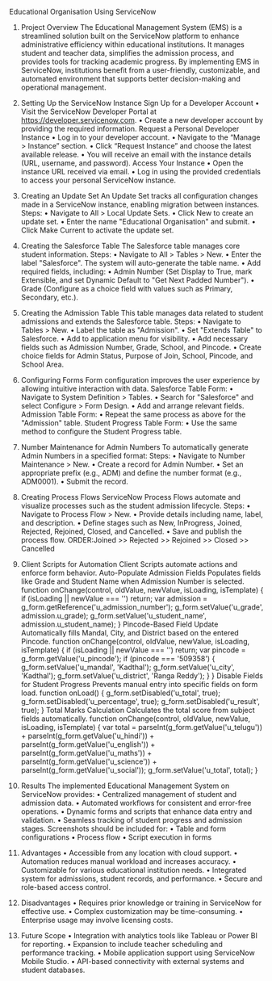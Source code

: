 Educational Organisation Using ServiceNow
1. Project Overview
The Educational Management System (EMS) is a streamlined solution built on the ServiceNow platform to enhance administrative efficiency within educational institutions. It manages student and teacher data, simplifies the admission process, and provides tools for tracking academic progress. By implementing EMS in ServiceNow, institutions benefit from a user-friendly, customizable, and automated environment that supports better decision-making and operational management.

2. Setting Up the ServiceNow Instance
Sign Up for a Developer Account
•	Visit the ServiceNow Developer Portal at https://developer.servicenow.com.
•	Create a new developer account by providing the required information.
Request a Personal Developer Instance
•	Log in to your developer account.
•	Navigate to the “Manage > Instance” section.
•	Click “Request Instance” and choose the latest available release.
•	You will receive an email with the instance details (URL, username, and password).
Access Your Instance
•	Open the instance URL received via email.
•	Log in using the provided credentials to access your personal ServiceNow instance.
 
3. Creating an Update Set
An Update Set tracks all configuration changes made in a ServiceNow instance, enabling migration between instances.
Steps:
•	Navigate to All > Local Update Sets.
•	Click New to create an update set.
•	Enter the name "Educational Organisation" and submit.
•	Click Make Current to activate the update set.
 

4. Creating the Salesforce Table
The Salesforce table manages core student information.
Steps:
•	Navigate to All > Tables > New.
•	Enter the label "Salesforce". The system will auto-generate the table name.
•	Add required fields, including:
•	Admin Number (Set Display to True, mark Extensible, and set Dynamic Default to "Get Next Padded Number").
•	Grade (Configure as a choice field with values such as Primary, Secondary, etc.).
 

5. Creating the Admission Table
This table manages data related to student admissions and extends the Salesforce table.
Steps:
•	Navigate to Tables > New.
•	Label the table as "Admission".
•	Set "Extends Table" to Salesforce.
•	Add to application menu for visibility.
•	Add necessary fields such as Admission Number, Grade, School, and Pincode.
•	Create choice fields for Admin Status, Purpose of Join, School, Pincode, and School Area.
 

6. Configuring Forms
Form configuration improves the user experience by allowing intuitive interaction with data.
Salesforce Table Form:
•	Navigate to System Definition > Tables.
•	Search for "Salesforce" and select Configure > Form Design.
•	Add and arrange relevant fields.
Admission Table Form:
•	Repeat the same process as above for the "Admission" table.
Student Progress Table Form:
•	Use the same method to configure the Student Progress table.

7. Number Maintenance for Admin Numbers
To automatically generate Admin Numbers in a specified format:
Steps:
•	Navigate to Number Maintenance > New.
•	Create a record for Admin Number.
•	Set an appropriate prefix (e.g., ADM) and define the number format (e.g., ADM0001).
•	Submit the record.
 
8. Creating Process Flows
ServiceNow Process Flows automate and visualize processes such as the student admission lifecycle.
Steps:
•	Navigate to Process Flow > New.
•	Provide details including name, label, and description.
•	Define stages such as New, InProgress, Joined, Rejected, Rejoined, Closed, and Cancelled.
•	Save and publish the process flow.
ORDER:Joined >> Rejected >> Rejoined >> Closed >> Cancelled

9. Client Scripts for Automation
Client Scripts automate actions and enforce form behavior.
Auto-Populate Admission Fields
Populates fields like Grade and Student Name when Admission Number is selected.
function onChange(control, oldValue, newValue, isLoading, isTemplate) {
   if (isLoading || newValue === '') return;
   var admission = g_form.getReference('u_admission_number');
   g_form.setValue('u_grade', admission.u_grade);
   g_form.setValue('u_student_name', admission.u_student_name);
}
Pincode-Based Field Update
Automatically fills Mandal, City, and District based on the entered Pincode.
function onChange(control, oldValue, newValue, isLoading, isTemplate) {
   if (isLoading || newValue === '') return;
   var pincode = g_form.getValue('u_pincode');
   if (pincode === '509358') {
      g_form.setValue('u_mandal', 'Kadthal');
      g_form.setValue('u_city', 'Kadthal');
      g_form.setValue('u_district', 'Ranga Reddy');
   }
}
Disable Fields for Student Progress
Prevents manual entry into specific fields on form load.
function onLoad() {
   g_form.setDisabled('u_total', true);
   g_form.setDisabled('u_percentage', true);
   g_form.setDisabled('u_result', true);
}
Total Marks Calculation
Calculates the total score from subject fields automatically.
function onChange(control, oldValue, newValue, isLoading, isTemplate) {
   var total = parseInt(g_form.getValue('u_telugu')) +
               parseInt(g_form.getValue('u_hindi')) +
               parseInt(g_form.getValue('u_english')) +
               parseInt(g_form.getValue('u_maths')) +
               parseInt(g_form.getValue('u_science')) +
               parseInt(g_form.getValue('u_social'));
   g_form.setValue('u_total', total);
}

10. Results
The implemented Educational Management System on ServiceNow provides:
•	Centralized management of student and admission data.
•	Automated workflows for consistent and error-free operations.
•	Dynamic forms and scripts that enhance data entry and validation.
•	Seamless tracking of student progress and admission stages.
Screenshots should be included for:
•	Table and form configurations
•	Process flow
•	Script execution in forms
 
11. Advantages
•	Accessible from any location with cloud support.
•	Automation reduces manual workload and increases accuracy.
•	Customizable for various educational institution needs.
•	Integrated system for admissions, student records, and performance.
•	Secure and role-based access control.

12. Disadvantages
•	Requires prior knowledge or training in ServiceNow for effective use.
•	Complex customization may be time-consuming.
•	Enterprise usage may involve licensing costs.

13. Future Scope
•	Integration with analytics tools like Tableau or Power BI for reporting.
•	Expansion to include teacher scheduling and performance tracking.
•	Mobile application support using ServiceNow Mobile Studio.
•	API-based connectivity with external systems and student databases.



